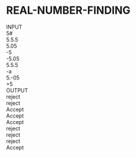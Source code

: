 # REAL-NUMBER-FINDING
INPUT  
5#  
5.5.5  
5.05  
-5  
-5.05  
5.5.5  
-a  
5.-05  
+5  
OUTPUT  
reject  
reject  
Accept  
Accept  
Accept  
reject  
reject  
reject  
Accept  
